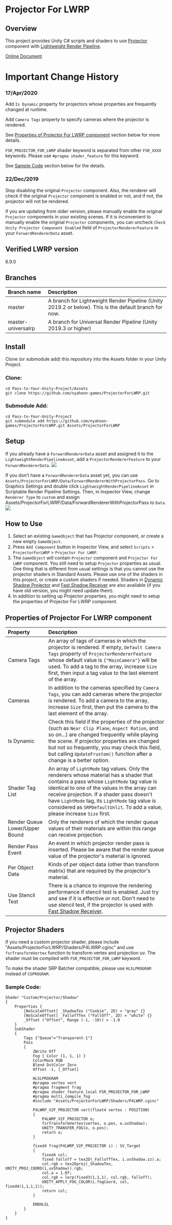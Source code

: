 
# Projector For LWRP

## Overview
This project provides Unity C# scripts and shaders to use [Projector](https://docs.unity3d.com/Manual/class-Projector.html) component with [Lightweight Render Pipeline](https://docs.unity3d.com/Packages/com.unity.render-pipelines.lightweight@4.0/manual/index.html).

[Online Document](https://nyahoon.com/products/projector-for-lwrp)

# Important Change History
### 17/Apr/2020
Add `Is Dynamic` property for projectors whose properties are frequently changed at runtime.

Add `Camera Tags` property to specify cameras where the projector is rendered.

See [Properties of Projector For LWRP component](#Properties-of-Projector-For-LWRP-component) section below for more details.

`FSR_PROJECTOR_FOR_LWRP` shader keyword is separated from other `FSR_XXXX` keywords. Please use `#pragma shader_feature` for this keyword.

See [Sample Code](#Sample-Code) section below for the details.

### 22/Dec/2019
Stop disabling the original `Projector` component. Also, the renderer will check if the original `Projector` component is enabled or not, and if not, the projector will not be rendered.

If you are updating from older version, please manually enable the original `Projector` components in your existing scenes. If it is inconvenient to manually enable the original `Projector` components, you can uncheck `Check Unity Projector Component Enabled` field of `ProjectorRendererFeature` in your `ForwardRendererData` asset.

## Verified LWRP version
6.9.0

## Branches
| Branch name | Description |
|:---|:---|
| master | A branch for Lightweight Render Pipeline (Unity 2019.2 or below). This is the default branch for now. |
| master-universalrp | A branch for Universal Render Pipeline (Unity 2019.3 or higher) |

## Install
Clone (or submodule add) this repository into the Assets folder in your Unity Project.

### Clone:
	cd Pass-to-Your-Unity-Project/Assets
	git clone https://github.com/nyahoon-games/ProjectorForLWRP.git

### Submodule Add:
	cd Pass-to-Your-Unity-Project
	git submodule add https://github.com/nyahoon-games/ProjectorForLWRP.git Assets/ProjectorForLWRP

## Setup
If you already have a `ForwardRendererData` asset and assigned it to the `LightweightRenderPipelineAsset`, add a `ProjectorRendererFeature` to your `ForwardRendererData`.
![](https://nyahoon.com/wp/wp-content/uploads/2019/05/addrendererfeature.png)

If you don’t have a `ForwardRendererData` asset yet, you can use `Assets/ProjectorForLWRP/Data/ForwardRendererWithProjectorPass`. Go to Graphics Settings and double click `LightweightRenderPipelineAsset` in Scriptable Render Pipeline Settings. Then, in Inspector View, change `Renderer Type` to `custom` and assign  Assets/ProjectorForLWRP/Data/ForwardRendererWithProjectorPass to `Data`.
![](https://nyahoon.com/wp/wp-content/uploads/2019/05/selectforwardrendererdata.png)

## How to Use
1. Select an existing `GameObject` that has Projector component, or create a new empty `GameObject`.
2. Press `Add Component` button in Inspector View, and select `Scripts` > `ProjectorForLWRP` > `Projector For LWRP`.
3. The `GameObject` will contain `Projector` component and `Projector For LWRP` component. You still need to setup `Projector` properties as usual. One thing that is different from usual settings is that you cannot use the projector shaders in Standard Assets. Please use one of the shaders in this project, or create a custom shaders if needed. Shaders in [Dynamic Shadow Projector](https://nyahoon.com/products/dynamic-shadow-projector) and [Fast Shadow Receiver](https://nyahoon.com/products/fast-shadow-receiver) are also available (if you have old version, you might need update them).
4. In addition to setting up Projector properties, you might need to setup the properties of Projector For LWRP component.

## Properties of Projector For LWRP component
| Property | Description |
|:---|:---|
| Camera Tags | An array of tags of cameras in which the projector is rendered. If empty, <code>Default Camera Tags</code> property of `ProjectorRendererFeature` whose default value is `{"MainCamera"}` will be used. To add a tag to the array, increase `Size` first, then input a tag value to the last element of the array. |
| Cameras | In addition to the cameras specified by `Camera Tags`, you can add cameras where the projector is rendered. To add a camera to the array, increase `Size` first, then put the camera to the last element of the array. |
| Is Dynamic | Check this field if the properties of the projector (such as `Near Clip Plane`, `Aspect Ration`, and so on...) are changed frequently while playing the scene. If projector properties are changed but not so frequently, you may check this field, but calling `UpdateFrustom()` function after a change is a better option. |
| Shader Tag List | An array of `LightMode` tag values. Only the renderers whose material has a shader that contains a pass whose `LightMode` tag value is identical to one of the values in the array can receive projection. If a shader pass doesn't have `LightMode` tag, its  `LightMode` tag value is considered as `SRPDefaultUnlit`. To add a value, please increase `Size` first. |
| Render Queue Lower/Upper Bound | Only the renderers of which the render queue values of their materials are within this range can receive projection. |
| Render Pass Event | An event in which projector render pass is inserted. Please be aware that the render queue value of the projector's material is ignored. |
| Per Object Data | Kinds of per object data (other than transform matrix) that are required by the projector's material. |
| Use Stencil Test | There is a chance to improve the rendering performance if stencil test is enabled. Just try and see if it is effective or not. Don't need to use stencil test, if the projector is used with [Fast Shadow Receiver](https://nyahoon.com/products/fast-shadow-receiver). |

## Projector Shaders
If you need a custom projector shader, please include "Assets/ProjectorForLWRP/Shaders/P4LWRP.cginc" and use `fsrTransformVertex` function to transform vertex and projection uv. The shader must be compiled with `FSR_PROJECTOR_FOR_LWRP` keyword.

To make the shader SRP Batcher compatible, please use `HLSLPROGRAM` instead of `CGPROGRAM`.

### Sample Code:

	Shader "Custom/Projector/Shadow" 
	{
		Properties {
			[NoScaleOffset] _ShadowTex ("Cookie", 2D) = "gray" {}
			[NoScaleOffset] _FalloffTex ("FallOff", 2D) = "white" {}
			_Offset ("Offset", Range (-1, -10)) = -1.0
		}
		SubShader
		{
			Tags {"Queue"="Transparent-1"}
			Pass
			{
				ZWrite Off
				Fog { Color (1, 1, 1) }
				ColorMask RGB
				Blend DstColor Zero
				Offset -1, [_Offset]
	
				HLSLPROGRAM
				#pragma vertex vert
				#pragma fragment frag
				#pragma shader_feature_local FSR_PROJECTOR_FOR_LWRP
				#pragma multi_compile_fog
				#include "Assets/ProjectorForLWRP/Shaders/P4LWRP.cginc"
	
				P4LWRP_V2F_PROJECTOR vert(float4 vertex : POSITION)
				{
					P4LWRP_V2F_PROJECTOR o;
					fsrTransformVertex(vertex, o.pos, o.uvShadow);
					UNITY_TRANSFER_FOG(o, o.pos);
					return o;
				}

				fixed4 frag(P4LWRP_V2F_PROJECTOR i) : SV_Target
				{
					fixed4 col;
 					fixed falloff = tex2D(_FalloffTex, i.uvShadow.zz).a;
					col.rgb = tex2Dproj(_ShadowTex, UNITY_PROJ_COORD(i.uvShadow)).rgb;
					col.a = 1.0f;
					col.rgb = lerp(fixed3(1,1,1), col.rgb, falloff);
					UNITY_APPLY_FOG_COLOR(i.fogCoord, col, fixed4(1,1,1,1));
					return col;
				}
	
				ENDHLSL
			}
		} 
	}
